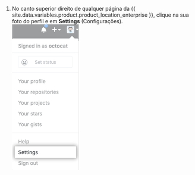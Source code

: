 1. No canto superior direito de qualquer página da {{ site.data.variables.product.product_location_enterprise }}, clique na sua foto do perfil e em **Settings** (Configurações). ![Ícone Settings (Configurações) na barra de usuário](/assets/images/help/settings/userbar-account-settings.png)
